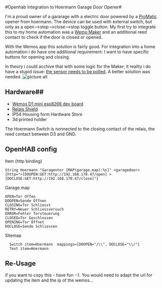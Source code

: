 #Openhab Integration to Hoermann Garage Door Opener#

I'm a proud owner of a gararage with a electric door powered by a [ProMatic](http://www.hoermann.de/fileadmin/_country/dok/ProMatic_3.pdf) opener from hoermann. The device can be used with external switch, but only as a open-->stop-->close-->stop toggle button. My first try to integrate this to my home automation was a [Wemo Maker](http://www.belkin.com/us/p/F7C043/) and an additional reed contact to check if the door is closed or opened.

With the Wemos app this solution is fairly good. For integration into a home automation i do have one additional requirement: I want to have specific buttons for opening and closing. 

In theory i could acchive that with some logic for the Maker; it reality i do have a stupid issue: [the sensor needs to be polled](https://github.com/openhab/openhab1-addons/issues/4967).  A better solution was needed. 
![picture alt](http://i.imgur.com/XiI62Mq.jpg "Wemos with Relais")

## Hardware##
* [Wemos D1 mini esp8266 dev board](https://de.aliexpress.com/item/ESP8266-ESP-12-USB-WeMos-D1-Mini-WIFI-Entwicklungsboard-D1-Mini-NodeMCU-Lua-IOT-Basis-Auf/32674463823.html)
* [Relais Shield](https://de.aliexpress.com/item/NEW-Relay-Shield-WeMos-D1-Mini-ESP8266-Development-Board/32703527015.html)
* IP54 Housing form Hardware Store
* 3d printed holder

The Hoermann Switch is nonnected to the closing contact of the relais, the reed contact between D3 and GND.

## OpenHAB config ##

Item (http binding)
```
String Hoermann "Garagentor [MAP(garage.map):%s]" <garagedoor> {http=">[DOOPEN:GET:http://192.168.178.47/open] >[DOCLOSE:GET:http://192.168.178.47/close]"}
```

Garage.map
```
OPEN=Tor Offen
DOOPEN=Sende Öffnen
CLOSING=Tor Schliesst
RETRY=Neuer Schliessversuch
ERROR=Fehler Torsteuerung
CLOSED=Tor Geschlossen
OPENING=Tor Öffnet
DOCLOSE=Sende Schliessen
```

Sitemap
```
  Switch item=Hoermann  mappings=[DOOPEN="/\\", DOCLOSE="\\/"]
  Text item=Hoermann
```

## Re-Usage ##

if you want to copy this - have fun :-). You would need to adapt the url for updating the item and the ip of the wemos...
